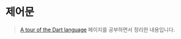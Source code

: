 # 제어문

> [A tour of the Dart language](https://dart.dev/guides/language/language-tour) 페이지를 공부하면서 정리한 내용입니다.
